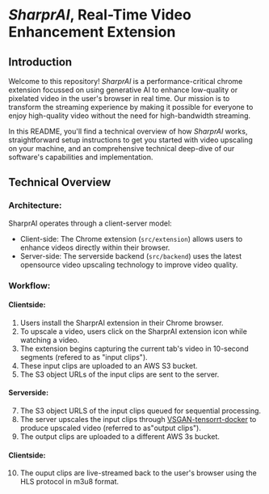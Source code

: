 # _SharprAI_, Real-Time Video Enhancement Extension


## Introduction

Welcome to this repository! _SharprAI_ is a performance-critical chrome extension focussed on using generative AI to enhance low-quality or pixelated video in the user's browser in real time. Our mission is to transform the streaming experience by making it possible for everyone to enjoy high-quality video without the need for high-bandwidth streaming.

In this README, you'll find a technical overview of how _SharprAI_ works, straightforward setup instructions to get you started with video upscaling on your machine, and an comprehensive technical deep-dive of our software's capabilities and implementation.


## Technical Overview 

### Architecture:

SharprAI operates through a client-server model:
* Client-side: The Chrome extension (`src/extension`) allows users to enhance videos directly within their browser.
* Server-side: The serverside backend (`src/backend`) uses the latest opensource video upscaling technology to improve video quality.

### Workflow: 
#### Clientside:
1. Users install the SharprAI extension in their Chrome browser.
2. To upscale a video, users click on the SharprAI extension icon while watching a video.
3. The extension begins capturing the current tab's video in 10-second segments (refered to as "input clips").
4. These input clips are uploaded to an AWS S3 bucket.
5. The S3 object URLs of the input clips are sent to the server.
#### Serverside:
7. The S3 object URLS of the input clips queued for sequential processing.
8. The server upscales the input clips through [VSGAN-tensorrt-docker](https://github.com/styler00dollar/VSGAN-tensorrt-docker) to produce upscaled video (referred to as"output clips").
9. The output clips are uploaded to a different AWS 3s bucket.
#### Clientside:
10. The ouput clips are live-streamed back to the user's browser using the HLS protocol in m3u8 format.
